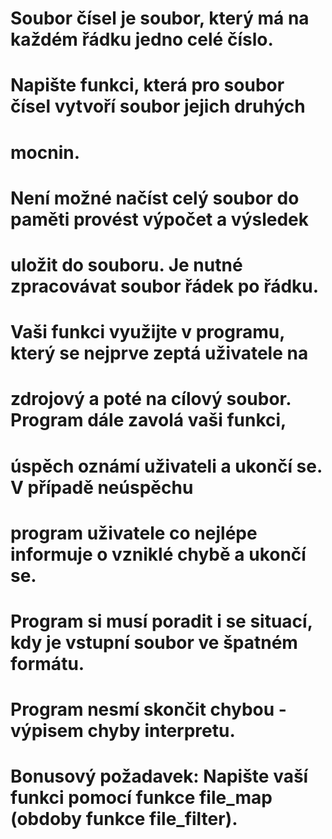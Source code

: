 # Soubor čísel je soubor, který má na každém řádku jedno celé číslo.
#
# Napište funkci, která pro soubor čísel vytvoří soubor jejich druhých
#  mocnin.
#
# Není možné načíst celý soubor do paměti provést výpočet a výsledek
#  uložit do souboru. Je nutné zpracovávat soubor řádek po řádku.
#
# Vaši funkci využijte v programu, který se nejprve zeptá uživatele na
#  zdrojový a poté na cílový soubor. Program dále zavolá vaši funkci,
#  úspěch oznámí uživateli a ukončí se. V případě neúspěchu
#  program uživatele co nejlépe informuje o vzniklé chybě a ukončí se.
#
# Program si musí poradit i se situací, kdy je vstupní soubor ve špatném formátu.
#
# Program nesmí skončit chybou - výpisem chyby interpretu.
#
# Bonusový požadavek: Napište vaší funkci pomocí funkce file_map (obdoby funkce file_filter).
